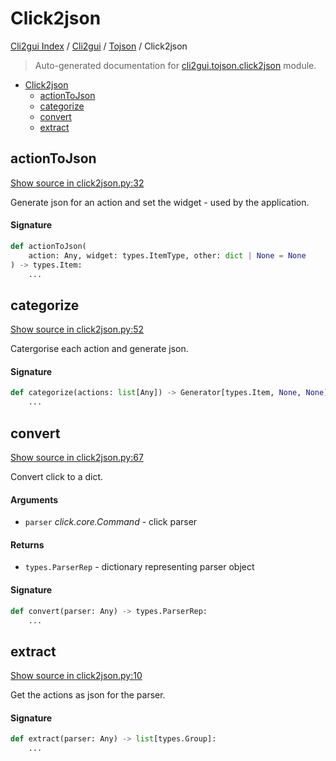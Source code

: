 # Click2json

[Cli2gui Index](../../README.md#cli2gui-index) /
[Cli2gui](../index.md#cli2gui) /
[Tojson](./index.md#tojson) /
Click2json

> Auto-generated documentation for [cli2gui.tojson.click2json](../../../../cli2gui/tojson/click2json.py) module.

- [Click2json](#click2json)
  - [actionToJson](#actiontojson)
  - [categorize](#categorize)
  - [convert](#convert)
  - [extract](#extract)

## actionToJson

[Show source in click2json.py:32](../../../../cli2gui/tojson/click2json.py#L32)

Generate json for an action and set the widget - used by the application.

#### Signature

```python
def actionToJson(
    action: Any, widget: types.ItemType, other: dict | None = None
) -> types.Item:
    ...
```



## categorize

[Show source in click2json.py:52](../../../../cli2gui/tojson/click2json.py#L52)

Catergorise each action and generate json.

#### Signature

```python
def categorize(actions: list[Any]) -> Generator[types.Item, None, None]:
    ...
```



## convert

[Show source in click2json.py:67](../../../../cli2gui/tojson/click2json.py#L67)

Convert click to a dict.

#### Arguments

- `parser` *click.core.Command* - click parser

#### Returns

- `types.ParserRep` - dictionary representing parser object

#### Signature

```python
def convert(parser: Any) -> types.ParserRep:
    ...
```



## extract

[Show source in click2json.py:10](../../../../cli2gui/tojson/click2json.py#L10)

Get the actions as json for the parser.

#### Signature

```python
def extract(parser: Any) -> list[types.Group]:
    ...
```


